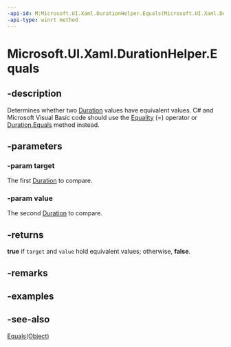 ```yaml
---
-api-id: M:Microsoft.UI.Xaml.DurationHelper.Equals(Microsoft.UI.Xaml.Duration,Microsoft.UI.Xaml.Duration)
-api-type: winrt method
---
```


<!-- Method syntax
public bool Equals(Microsoft.UI.Xaml.Duration target, Microsoft.UI.Xaml.Duration value)
-->

# Microsoft.UI.Xaml.DurationHelper.Equals

## -description

Determines whether two [Duration](duration.md) values have equivalent values. C# and Microsoft Visual Basic code should use the [Equality](/dotnet/api/windows.ui.xaml.duration.op_equality) (=) operator or [Duration.Equals](/dotnet/api/windows.ui.xaml.duration.equals) method instead.

## -parameters

### -param target

The first [Duration](duration.md) to compare.

### -param value

The second [Duration](duration.md) to compare.

## -returns

**true** if `target` and `value` hold equivalent values; otherwise, **false**.

## -remarks

## -examples

## -see-also

[Equals(Object)](/dotnet/api/system.object.equals)
